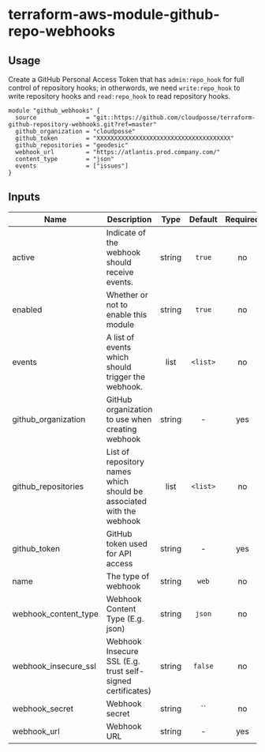 
# terraform-aws-module-github-repo-webhooks


## Usage

Create a GitHub Personal Access Token that has `admin:repo_hook` for full control of repository hooks; in otherwords, we need `write:repo_hook` to write repository hooks and `read:repo_hook` to read repository hooks.

```hcl
module "github_webhooks" {
  source              = "git::https://github.com/cloudposse/terraform-github-repository-webhooks.git?ref=master"
  github_organization = "cloudposse"
  github_token        = "XXXXXXXXXXXXXXXXXXXXXXXXXXXXXXXXXXXXXX"
  github_repositories = "geodesic"
  webhook_url         = "https://atlantis.prod.company.com/"
  content_type        = "json"
  events              = ["issues"]
}
```

## Inputs

| Name | Description | Type | Default | Required |
|------|-------------|:----:|:-----:|:-----:|
| active | Indicate of the webhook should receive events. | string | `true` | no |
| enabled | Whether or not to enable this module | string | `true` | no |
| events | A list of events which should trigger the webhook. | list | `<list>` | no |
| github_organization | GitHub organization to use when creating webhook | string | - | yes |
| github_repositories | List of repository names which should be associated with the webhook | list | `<list>` | no |
| github_token | GitHub token used for API access | string | - | yes |
| name | The type of webhook | string | `web` | no |
| webhook_content_type | Webhook Content Type (E.g. json) | string | `json` | no |
| webhook_insecure_ssl | Webhook Insecure SSL (E.g. trust self-signed certificates) | string | `false` | no |
| webhook_secret | Webhook secret | string | `` | no |
| webhook_url | Webhook URL | string | - | yes |
